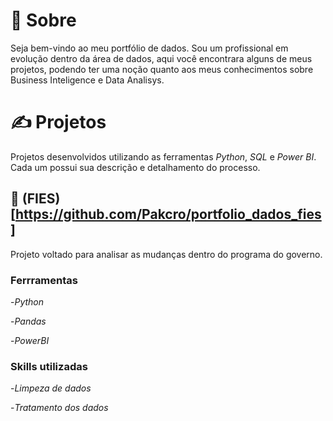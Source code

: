 # :wave: Sobre

Seja bem-vindo ao meu portfólio de dados. Sou um profissional em evolução dentro da área de dados, aqui você encontrara alguns de meus projetos, podendo ter uma noção quanto aos meus conhecimentos sobre Business Inteligence e Data Analisys.

# :writing_hand: Projetos

Projetos desenvolvidos utilizando as ferramentas *Python*, *SQL* e *Power BI*. Cada um possui sua descrição e detalhamento do processo.

## :open_book: (FIES)[https://github.com/Pakcro/portfolio_dados_fies] 

Projeto voltado para analisar as mudanças dentro do programa do governo. 

### Ferrramentas

-*Python*

-*Pandas*

-*PowerBI*


### Skills utilizadas

-*Limpeza de dados*

-*Tratamento dos dados*
